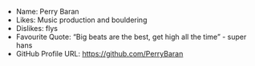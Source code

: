 - Name: Perry Baran
- Likes: Music production and bouldering
- Dislikes: flys
- Favourite Quote: “Big beats are the best, get high all the time” - super hans
- GitHub Profile URL: https://github.com/PerryBaran
